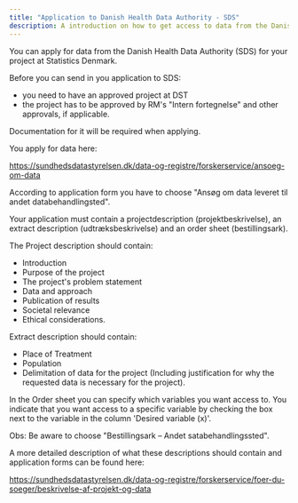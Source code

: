 ```yaml
---
title: "Application to Danish Health Data Authority - SDS"
description: A introduction on how to get access to data from the Danish Health Data Authority
---
```


You can apply for data from the Danish Health Data Authority (SDS) for your project at Statistics Denmark. 

Before you can send in you application to SDS:
- you need to have an approved project at DST 
- the project has to be approved by RM's "Intern fortegnelse" and other approvals, if applicable.

Documentation for it will be required when applying.

You apply for data here:

https://sundhedsdatastyrelsen.dk/data-og-registre/forskerservice/ansoeg-om-data 

According to application form you have to choose "Ansøg om data leveret til andet databehandlingsted".

Your application must contain a projectdescription (projektbeskrivelse), an extract description (udtræksbeskrivelse) and an order sheet (bestillingsark).

The Project description should contain:
- Introduction
- Purpose of the project
- The project's problem statement
- Data and approach
- Publication of results
- Societal relevance
- Ethical considerations.

Extract description should contain: 
- Place of Treatment
- Population
- Delimitation of data for the project (Including justification for why the requested data is necessary for the project).

In the Order sheet you can specify which variables you want access to. 
You indicate that you want access to a specific variable by checking the box next to the variable in the column 'Desired variable (x)'. 

Obs: Be aware to choose "Bestillingsark – Andet satabehandlingssted".

A more detailed description of what these descriptions should contain and application forms can be found here: 

https://sundhedsdatastyrelsen.dk/data-og-registre/forskerservice/foer-du-soeger/beskrivelse-af-projekt-og-data 
